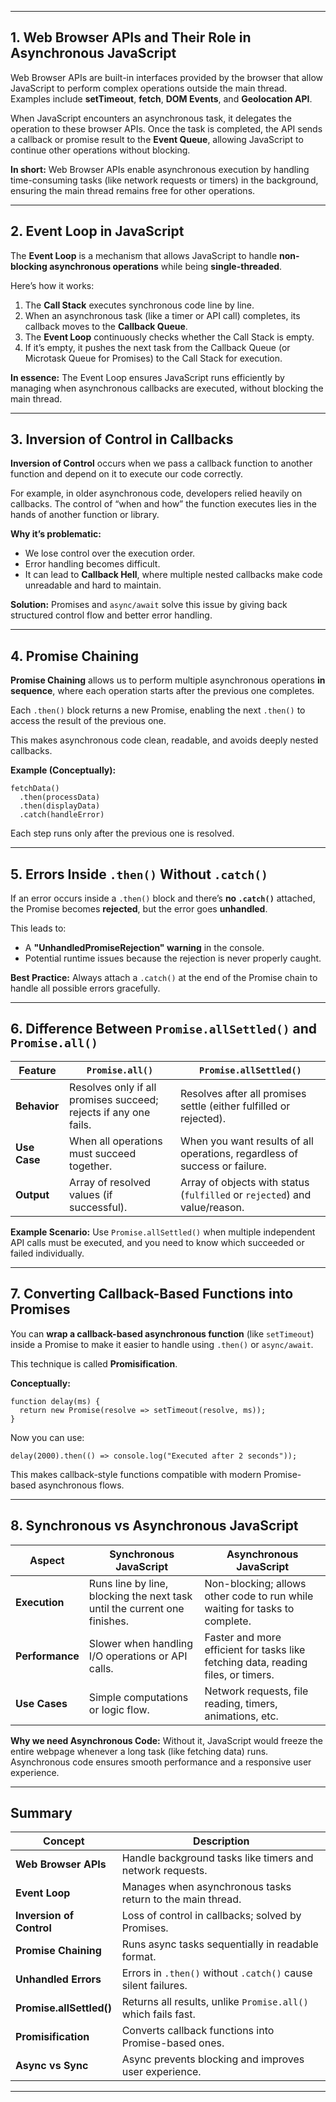 
---

## **1. Web Browser APIs and Their Role in Asynchronous JavaScript**

Web Browser APIs are built-in interfaces provided by the browser that allow JavaScript to perform complex operations outside the main thread.
Examples include **setTimeout**, **fetch**, **DOM Events**, and **Geolocation API**.

When JavaScript encounters an asynchronous task, it delegates the operation to these browser APIs.
Once the task is completed, the API sends a callback or promise result to the **Event Queue**, allowing JavaScript to continue other operations without blocking.

**In short:**
Web Browser APIs enable asynchronous execution by handling time-consuming tasks (like network requests or timers) in the background, ensuring the main thread remains free for other operations.

---

## **2. Event Loop in JavaScript**

The **Event Loop** is a mechanism that allows JavaScript to handle **non-blocking asynchronous operations** while being **single-threaded**.

Here’s how it works:

1. The **Call Stack** executes synchronous code line by line.
2. When an asynchronous task (like a timer or API call) completes, its callback moves to the **Callback Queue**.
3. The **Event Loop** continuously checks whether the Call Stack is empty.
4. If it’s empty, it pushes the next task from the Callback Queue (or Microtask Queue for Promises) to the Call Stack for execution.

**In essence:**
The Event Loop ensures JavaScript runs efficiently by managing when asynchronous callbacks are executed, without blocking the main thread.

---

## **3. Inversion of Control in Callbacks**

**Inversion of Control** occurs when we pass a callback function to another function and depend on it to execute our code correctly.

For example, in older asynchronous code, developers relied heavily on callbacks. The control of “when and how” the function executes lies in the hands of another function or library.

**Why it’s problematic:**

* We lose control over the execution order.
* Error handling becomes difficult.
* It can lead to **Callback Hell**, where multiple nested callbacks make code unreadable and hard to maintain.

**Solution:**
Promises and `async/await` solve this issue by giving back structured control flow and better error handling.

---

## **4. Promise Chaining**

**Promise Chaining** allows us to perform multiple asynchronous operations **in sequence**, where each operation starts after the previous one completes.

Each `.then()` block returns a new Promise, enabling the next `.then()` to access the result of the previous one.

This makes asynchronous code clean, readable, and avoids deeply nested callbacks.

**Example (Conceptually):**

```
fetchData()
  .then(processData)
  .then(displayData)
  .catch(handleError)
```

Each step runs only after the previous one is resolved.

---

## **5. Errors Inside `.then()` Without `.catch()`**

If an error occurs inside a `.then()` block and there’s **no `.catch()`** attached, the Promise becomes **rejected**, but the error goes **unhandled**.

This leads to:

* A **"UnhandledPromiseRejection" warning** in the console.
* Potential runtime issues because the rejection is never properly caught.

**Best Practice:**
Always attach a `.catch()` at the end of the Promise chain to handle all possible errors gracefully.

---

## **6. Difference Between `Promise.allSettled()` and `Promise.all()`**

| Feature      | `Promise.all()`                                                  | `Promise.allSettled()`                                                     |
| ------------ | ---------------------------------------------------------------- | -------------------------------------------------------------------------- |
| **Behavior** | Resolves only if all promises succeed; rejects if any one fails. | Resolves after all promises settle (either fulfilled or rejected).         |
| **Use Case** | When all operations must succeed together.                       | When you want results of all operations, regardless of success or failure. |
| **Output**   | Array of resolved values (if successful).                        | Array of objects with status (`fulfilled` or `rejected`) and value/reason. |

**Example Scenario:**
Use `Promise.allSettled()` when multiple independent API calls must be executed, and you need to know which succeeded or failed individually.

---

## **7. Converting Callback-Based Functions into Promises**

You can **wrap a callback-based asynchronous function** (like `setTimeout`) inside a Promise to make it easier to handle using `.then()` or `async/await`.

This technique is called **Promisification**.

**Conceptually:**

```
function delay(ms) {
  return new Promise(resolve => setTimeout(resolve, ms));
}
```

Now you can use:

```
delay(2000).then(() => console.log("Executed after 2 seconds"));
```

This makes callback-style functions compatible with modern Promise-based asynchronous flows.

---

## **8. Synchronous vs Asynchronous JavaScript**

| Aspect          | **Synchronous JavaScript**                                                | **Asynchronous JavaScript**                                                       |
| --------------- | ------------------------------------------------------------------------- | --------------------------------------------------------------------------------- |
| **Execution**   | Runs line by line, blocking the next task until the current one finishes. | Non-blocking; allows other code to run while waiting for tasks to complete.       |
| **Performance** | Slower when handling I/O operations or API calls.                         | Faster and more efficient for tasks like fetching data, reading files, or timers. |
| **Use Cases**   | Simple computations or logic flow.                                        | Network requests, file reading, timers, animations, etc.                          |

**Why we need Asynchronous Code:**
Without it, JavaScript would freeze the entire webpage whenever a long task (like fetching data) runs.
Asynchronous code ensures smooth performance and a responsive user experience.

---

## **Summary**

| Concept                  | Description                                                   |
| ------------------------ | ------------------------------------------------------------- |
| **Web Browser APIs**     | Handle background tasks like timers and network requests.     |
| **Event Loop**           | Manages when asynchronous tasks return to the main thread.    |
| **Inversion of Control** | Loss of control in callbacks; solved by Promises.             |
| **Promise Chaining**     | Runs async tasks sequentially in readable format.             |
| **Unhandled Errors**     | Errors in `.then()` without `.catch()` cause silent failures. |
| **Promise.allSettled()** | Returns all results, unlike `Promise.all()` which fails fast. |
| **Promisification**      | Converts callback functions into Promise-based ones.          |
| **Async vs Sync**        | Async prevents blocking and improves user experience.         |

---

